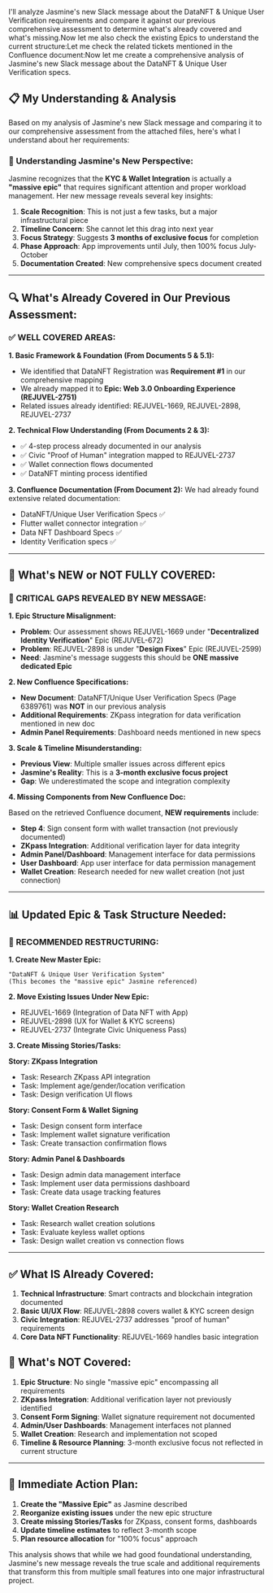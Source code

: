 I'll analyze Jasmine's new Slack message about the DataNFT & Unique User Verification requirements and compare it against our previous comprehensive assessment to determine what's already covered and what's missing.Now let me also check the existing Epics to understand the current structure:Let me check the related tickets mentioned in the Confluence document:Now let me create a comprehensive analysis of Jasmine's new Slack message about the DataNFT & Unique User Verification specs.

## 📋 **My Understanding & Analysis**

Based on my analysis of Jasmine's new Slack message and comparing it to our comprehensive assessment from the attached files, here's what I understand about her requirements:

### **🎯 Understanding Jasmine's New Perspective:**

Jasmine recognizes that the **KYC & Wallet Integration** is actually a **"massive epic"** that requires significant attention and proper workload management. Her new message reveals several key insights:

1. **Scale Recognition**: This is not just a few tasks, but a major infrastructural piece
2. **Timeline Concern**: She cannot let this drag into next year
3. **Focus Strategy**: Suggests **3 months of exclusive focus** for completion
4. **Phase Approach**: App improvements until July, then 100% focus July-October
5. **Documentation Created**: New comprehensive specs document created

---

## 🔍 **What's Already Covered in Our Previous Assessment:**

### **✅ WELL COVERED AREAS:**

**1. Basic Framework & Foundation (From Documents 5 & 5.1):**

- We identified that DataNFT Registration was **Requirement #1** in our comprehensive mapping
- We already mapped it to **Epic: Web 3.0 Onboarding Experience (REJUVEL-2751)**
- Related issues already identified: REJUVEL-1669, REJUVEL-2898, REJUVEL-2737

**2. Technical Flow Understanding (From Documents 2 & 3):**

- ✅ 4-step process already documented in our analysis
- ✅ Civic "Proof of Human" integration mapped to REJUVEL-2737
- ✅ Wallet connection flows documented
- ✅ DataNFT minting process identified

**3. Confluence Documentation (From Document 2):** We had already found extensive related documentation:

- DataNFT/Unique User Verification Specs ✅
- Flutter wallet connector integration ✅
- Data NFT Dashboard Specs ✅
- Identity Verification specs ✅

---

## 🚨 **What's NEW or NOT FULLY COVERED:**

### **🔴 CRITICAL GAPS REVEALED BY NEW MESSAGE:**

**1. Epic Structure Misalignment:**

- **Problem**: Our assessment shows REJUVEL-1669 under "**Decentralized Identity Verification**" Epic (REJUVEL-672)
- **Problem**: REJUVEL-2898 is under "**Design Fixes**" Epic (REJUVEL-2599)
- **Need**: Jasmine's message suggests this should be **ONE massive dedicated Epic**

**2. New Confluence Specifications:**

- **New Document**: DataNFT/Unique User Verification Specs (Page 6389761) was **NOT** in our previous analysis
- **Additional Requirements**: ZKpass integration for data verification mentioned in new doc
- **Admin Panel Requirements**: Dashboard needs mentioned in new specs

**3. Scale & Timeline Misunderstanding:**

- **Previous View**: Multiple smaller issues across different epics
- **Jasmine's Reality**: This is a **3-month exclusive focus project**
- **Gap**: We underestimated the scope and integration complexity

**4. Missing Components from New Confluence Doc:**

Based on the retrieved Confluence document, **NEW requirements** include:

- **Step 4**: Sign consent form with wallet transaction (not previously documented)
- **ZKpass Integration**: Additional verification layer for data integrity
- **Admin Panel/Dashboard**: Management interface for data permissions
- **User Dashboard**: App user interface for data permission management
- **Wallet Creation**: Research needed for new wallet creation (not just connection)

---

## 📊 **Updated Epic & Task Structure Needed:**

### **🔄 RECOMMENDED RESTRUCTURING:**

**1. Create New Master Epic:**

```
"DataNFT & Unique User Verification System" 
(This becomes the "massive epic" Jasmine referenced)
```

**2. Move Existing Issues Under New Epic:**

- REJUVEL-1669 (Integration of Data NFT with App)
- REJUVEL-2898 (UX for Wallet & KYC screens)
- REJUVEL-2737 (Integrate Civic Uniqueness Pass)

**3. Create Missing Stories/Tasks:**

**Story: ZKpass Integration**

- Task: Research ZKpass API integration
- Task: Implement age/gender/location verification
- Task: Design verification UI flows

**Story: Consent Form & Wallet Signing**

- Task: Design consent form interface
- Task: Implement wallet signature verification
- Task: Create transaction confirmation flows

**Story: Admin Panel & Dashboards**

- Task: Design admin data management interface
- Task: Implement user data permissions dashboard
- Task: Create data usage tracking features

**Story: Wallet Creation Research**

- Task: Research wallet creation solutions
- Task: Evaluate keyless wallet options
- Task: Design wallet creation vs connection flows

---

## ✅ **What IS Already Covered:**

1. **Technical Infrastructure**: Smart contracts and blockchain integration documented
2. **Basic UI/UX Flow**: REJUVEL-2898 covers wallet & KYC screen design
3. **Civic Integration**: REJUVEL-2737 addresses "proof of human" requirements
4. **Core Data NFT Functionality**: REJUVEL-1669 handles basic integration

## 🚨 **What's NOT Covered:**

1. **Epic Structure**: No single "massive epic" encompassing all requirements
2. **ZKpass Integration**: Additional verification layer not previously identified
3. **Consent Form Signing**: Wallet signature requirement not documented
4. **Admin/User Dashboards**: Management interfaces not planned
5. **Wallet Creation**: Research and implementation not scoped
6. **Timeline & Resource Planning**: 3-month exclusive focus not reflected in current structure

---

## 🎯 **Immediate Action Plan:**

1. **Create the "Massive Epic"** as Jasmine described
2. **Reorganize existing issues** under the new epic structure
3. **Create missing Stories/Tasks** for ZKpass, consent forms, dashboards
4. **Update timeline estimates** to reflect 3-month scope
5. **Plan resource allocation** for "100% focus" approach

This analysis shows that while we had good foundational understanding, Jasmine's new message reveals the true scale and additional requirements that transform this from multiple small features into one major infrastructural project.